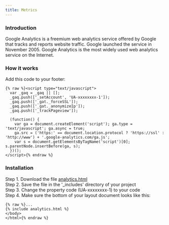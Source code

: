 ```yaml
---
title: Metrics
---
```


### Introduction

Google Analytics is a freemium web analytics service offered by Google that tracks and reports website traffic. Google launched the service in November 2005. Google Analytics is the most widely used web analytics service on the Internet.

### How it works

Add this code to your footer:

```
{% raw %}<script type="text/javascript">
  var _gaq = _gaq || [];
  _gaq.push(['_setAccount', 'UA-xxxxxxxx-1']);
  _gaq.push(['_gat._forceSSL']);
  _gaq.push(['_gat._anonymizeIp']);
  _gaq.push(['_trackPageview']);

  (function() {
    var ga = document.createElement('script'); ga.type = 'text/javascript'; ga.async = true;
    ga.src = ('https:' == document.location.protocol ? 'https://ssl' : 'http://www') + '.google-analytics.com/ga.js';
    var s = document.getElementsByTagName('script')[0]; s.parentNode.insertBefore(ga, s);
  })();
</script>{% endraw %}
```

### Installation

Step 1. Download the file [analytics.html](https://raw.githubusercontent.com/jhvanderschee/jekyllcodex/gh-pages/_includes/analytics.html)
<br />Step 2. Save the file in the '_includes' directory of your project
<br />Step 3. Change the property code (UA-xxxxxxxx-1) to your code
<br />Step 4. Make sure the bottom of your layout document looks like this:

```
{% raw %}...
{% include analytics.html %}
</body>
</html>{% endraw %}
```